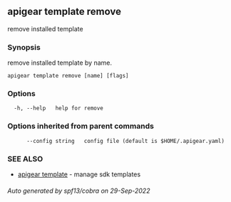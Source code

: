 ## apigear template remove

remove installed template

### Synopsis

remove installed template by name.

```
apigear template remove [name] [flags]
```

### Options

```
  -h, --help   help for remove
```

### Options inherited from parent commands

```
      --config string   config file (default is $HOME/.apigear.yaml)
```

### SEE ALSO

* [apigear template](apigear_template.md)	 - manage sdk templates

###### Auto generated by spf13/cobra on 29-Sep-2022
